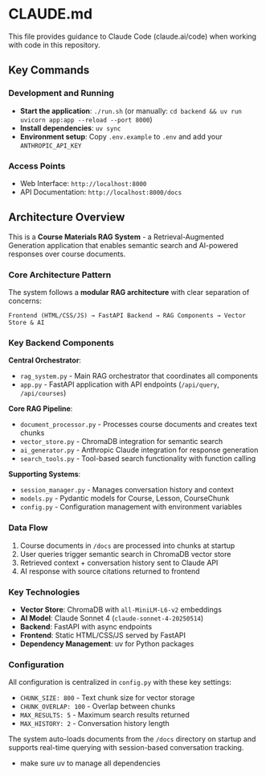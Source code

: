 # CLAUDE.md

This file provides guidance to Claude Code (claude.ai/code) when working with code in this repository.

## Key Commands

### Development and Running
- **Start the application**: `./run.sh` (or manually: `cd backend && uv run uvicorn app:app --reload --port 8000`)
- **Install dependencies**: `uv sync`
- **Environment setup**: Copy `.env.example` to `.env` and add your `ANTHROPIC_API_KEY`

### Access Points
- Web Interface: `http://localhost:8000`
- API Documentation: `http://localhost:8000/docs`

## Architecture Overview

This is a **Course Materials RAG System** - a Retrieval-Augmented Generation application that enables semantic search and AI-powered responses over course documents.

### Core Architecture Pattern
The system follows a **modular RAG architecture** with clear separation of concerns:

```
Frontend (HTML/CSS/JS) → FastAPI Backend → RAG Components → Vector Store & AI
```

### Key Backend Components

**Central Orchestrator**:
- `rag_system.py` - Main RAG orchestrator that coordinates all components
- `app.py` - FastAPI application with API endpoints (`/api/query`, `/api/courses`)

**Core RAG Pipeline**:
- `document_processor.py` - Processes course documents and creates text chunks
- `vector_store.py` - ChromaDB integration for semantic search
- `ai_generator.py` - Anthropic Claude integration for response generation
- `search_tools.py` - Tool-based search functionality with function calling

**Supporting Systems**:
- `session_manager.py` - Manages conversation history and context
- `models.py` - Pydantic models for Course, Lesson, CourseChunk
- `config.py` - Configuration management with environment variables

### Data Flow
1. Course documents in `/docs` are processed into chunks at startup
2. User queries trigger semantic search in ChromaDB vector store
3. Retrieved context + conversation history sent to Claude API
4. AI response with source citations returned to frontend

### Key Technologies
- **Vector Store**: ChromaDB with `all-MiniLM-L6-v2` embeddings
- **AI Model**: Claude Sonnet 4 (`claude-sonnet-4-20250514`)
- **Backend**: FastAPI with async endpoints
- **Frontend**: Static HTML/CSS/JS served by FastAPI
- **Dependency Management**: uv for Python packages

### Configuration
All configuration is centralized in `config.py` with these key settings:
- `CHUNK_SIZE: 800` - Text chunk size for vector storage
- `CHUNK_OVERLAP: 100` - Overlap between chunks
- `MAX_RESULTS: 5` - Maximum search results returned
- `MAX_HISTORY: 2` - Conversation history length

The system auto-loads documents from the `/docs` directory on startup and supports real-time querying with session-based conversation tracking.
- make sure uv to manage all dependencies
